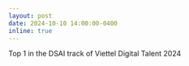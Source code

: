 ```yaml
---
layout: post
date: 2024-10-10 14:00:00-0400
inline: true
---
```

Top 1 in the DSAI track of Viettel Digital Talent 2024